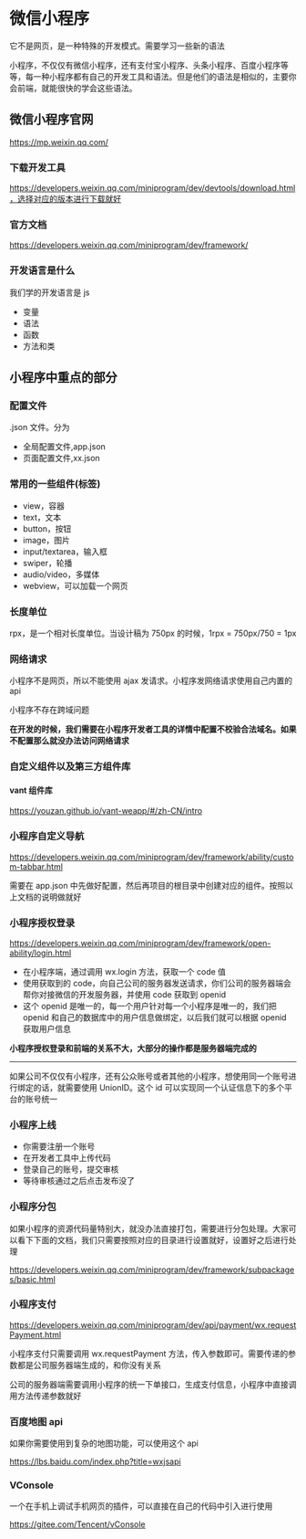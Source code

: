 # 微信小程序

它不是网页，是一种特殊的开发模式。需要学习一些新的语法

小程序，不仅仅有微信小程序，还有支付宝小程序、头条小程序、百度小程序等等，每一种小程序都有自己的开发工具和语法。但是他们的语法是相似的，主要你会前端，就能很快的学会这些语法。

## 微信小程序官网

https://mp.weixin.qq.com/

### 下载开发工具

https://developers.weixin.qq.com/miniprogram/dev/devtools/download.html，选择对应的版本进行下载就好

### 官方文档

https://developers.weixin.qq.com/miniprogram/dev/framework/

### 开发语言是什么

我们学的开发语言是 js

- 变量
- 语法
- 函数
- 方法和类

## 小程序中重点的部分

### 配置文件

.json 文件。分为

- 全局配置文件,app.json
- 页面配置文件,xx.json

### 常用的一些组件(标签)

- view，容器
- text，文本
- button，按钮
- image，图片
- input/textarea，输入框
- swiper，轮播
- audio/video，多媒体
- webview，可以加载一个网页

### 长度单位

rpx，是一个相对长度单位。当设计稿为 750px 的时候，1rpx = 750px/750 = 1px

### 网络请求

小程序不是网页，所以不能使用 ajax 发请求。小程序发网络请求使用自己内置的 api

小程序不存在跨域问题

**在开发的时候，我们需要在小程序开发者工具的详情中配置不校验合法域名。如果不配置那么就没办法访问网络请求**

### 自定义组件以及第三方组件库

#### vant 组件库

https://youzan.github.io/vant-weapp/#/zh-CN/intro

### 小程序自定义导航

https://developers.weixin.qq.com/miniprogram/dev/framework/ability/custom-tabbar.html

需要在 app.json 中先做好配置，然后再项目的根目录中创建对应的组件。按照以上文档的说明做就好

### 小程序授权登录

https://developers.weixin.qq.com/miniprogram/dev/framework/open-ability/login.html

- 在小程序端，通过调用 wx.login 方法，获取一个 code 值
- 使用获取到的 code，向自己公司的服务器发送请求，你们公司的服务器端会帮你对接微信的开发服务器，并使用 code 获取到 openid
- 这个 openid 是唯一的，每一个用户针对每一个小程序是唯一的，我们把 openid 和自己的数据库中的用户信息做绑定，以后我们就可以根据 openid 获取用户信息

**小程序授权登录和前端的关系不大，大部分的操作都是服务器端完成的**

---

如果公司不仅仅有小程序，还有公众账号或者其他的小程序，想使用同一个账号进行绑定的话，就需要使用 UnionID。这个 id 可以实现同一个认证信息下的多个平台的账号统一

### 小程序上线

- 你需要注册一个账号
- 在开发者工具中上传代码
- 登录自己的账号，提交审核
- 等待审核通过之后点击发布没了

### 小程序分包

如果小程序的资源代码量特别大，就没办法直接打包，需要进行分包处理。大家可以看下下面的文档，我们只需要按照对应的目录进行设置就好，设置好之后进行处理

https://developers.weixin.qq.com/miniprogram/dev/framework/subpackages/basic.html

### 小程序支付

https://developers.weixin.qq.com/miniprogram/dev/api/payment/wx.requestPayment.html

小程序支付只需要调用 wx.requestPayment 方法，传入参数即可。需要传递的参数都是公司服务器端生成的，和你没有关系

公司的服务器端需要调用小程序的统一下单接口，生成支付信息，小程序中直接调用方法传递参数就好

### 百度地图 api

如果你需要使用到复杂的地图功能，可以使用这个 api

https://lbs.baidu.com/index.php?title=wxjsapi

### VConsole

一个在手机上调试手机网页的插件，可以直接在自己的代码中引入进行使用

https://gitee.com/Tencent/vConsole
